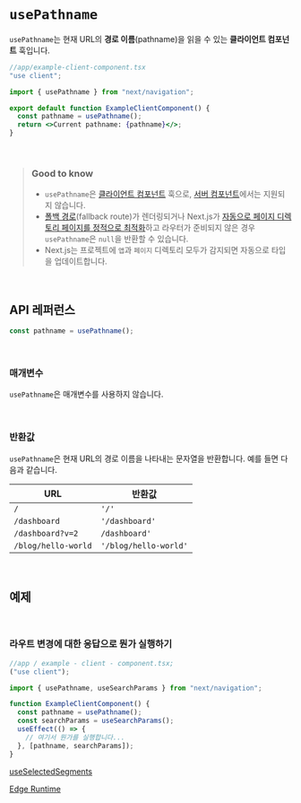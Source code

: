 # `usePathname`

`usePathname`는 현재 URL의 **경로 이름**(pathname)을 읽을 수 있는 **클라이언트 컴포넌트** 훅입니다.

```jsx
//app/example-client-component.tsx
"use client";

import { usePathname } from "next/navigation";

export default function ExampleClientComponent() {
  const pathname = usePathname();
  return <>Current pathname: {pathname}</>;
}
```

<br>

> ### Good to know
>
> - `usePathname`은 [클라이언트 컴포넌트](../../Building_Your_Application//Rendering/Server_and_Client_Components.md) 훅으로, [서버 컴포넌트](../../Building_Your_Application//Rendering/Server_and_Client_Components.md)에서는 지원되지 않습니다.
> - [폴백 경로](../../../stabledocs/API_Reference/Data_Fetching/getStaticPaths.md)(fallback route)가 렌더링되거나 Next.js가 [자동으로 페이지 디렉토리 페이지를 정적으로 최적화](../../../stabledocs/Documentation/Advanced_Features/Automatic_Static_Optimization.md)하고 라우터가 준비되지 않은 경우 `usePathname`은 `null`을 반환할 수 있습니다.
> - Next.js는 프로젝트에 `앱`과 `페이지` 디렉토리 모두가 감지되면 자동으로 타입을 업데이트합니다.

<br>

## API 레퍼런스

```jsx
const pathname = usePathname();
```

<br>

### 매개변수

`usePathname`은 매개변수를 사용하지 않습니다.

<br>

### 반환값

`usePathname`은 현재 URL의 경로 이름을 나타내는 문자열을 반환합니다. 예를 들면 다음과 같습니다.

| URL                 | 반환값                |
| ------------------- | --------------------- |
| `/`                 | `'/'`                 |
| `/dashboard`        | `'/dashboard'`        |
| `/dashboard?v=2`    | `/dashboard'`         |
| `/blog/hello-world` | `'/blog/hello-world'` |

<br>

## 예제

<br>

### 라우트 변경에 대한 응답으로 뭔가 실행하기

```jsx
//app / example - client - component.tsx;
("use client");

import { usePathname, useSearchParams } from "next/navigation";

function ExampleClientComponent() {
  const pathname = usePathname();
  const searchParams = useSearchParams();
  useEffect(() => {
    // 여기서 뭔가를 실행합니다...
  }, [pathname, searchParams]);
}
```

[useSelectedSegments](./useSelectedLayoutSegments.md)

[Edge Runtime](../Edge_Runtime/Edge_Runtime.md)
